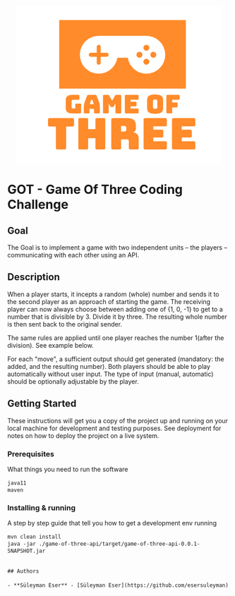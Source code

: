 <p align="center">
  <img src="game-of-three-api\src\main\resources\static\logo.png">
</p>

# GOT - Game Of Three Coding Challenge

## Goal
The Goal is to implement a game with two independent units – the players –
communicating with each other using an API.

## Description
When a player starts, it incepts a random (whole) number and sends it to the second
player as an approach of starting the game. The receiving player can now always choose
between adding one of {1, 0, -1} to get to a number that is divisible by 3. Divide it by three. The
resulting whole number is then sent back to the original sender.

The same rules are applied until one player reaches the number 1(after the division).
See example below.

For each "move", a sufficient output should get generated (mandatory: the added, and
the resulting number). Both players should be able to play automatically without user input. The
type of input (manual, automatic) should be optionally adjustable by the player.

## Getting Started

These instructions will get you a copy of the project up and running on your local machine for development and testing purposes. See deployment for notes on how to deploy the project on a live system.

### Prerequisites

What things you need to run the software

```
java11
maven
```

### Installing & running

A step by step guide that tell you how to get a development env running


```
mvn clean install
java -jar ./game-of-three-api/target/game-of-three-api-0.0.1-SNAPSHOT.jar

```
```

## Authors

- **Süleyman Eser** - [Süleyman Eser](https://github.com/esersuleyman)
